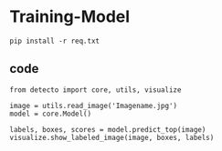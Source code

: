 # Training-Model


    pip install -r req.txt



## code

    from detecto import core, utils, visualize

    image = utils.read_image('Imagename.jpg')
    model = core.Model()

    labels, boxes, scores = model.predict_top(image)
    visualize.show_labeled_image(image, boxes, labels)